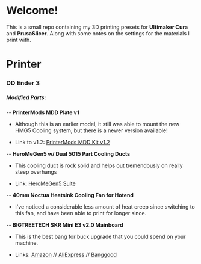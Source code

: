 # Welcome!
This is a small repo containing my 3D printing presets for **Ultimaker Cura** and
**PrusaSlicer**. Along with some notes on the settings for the materials I print with.

###

# Printer

### DD Ender 3

##### Modified Parts:

-- **PrinterMods MDD Plate v1**

- Although this is an earlier model, it still was able to mount the new HMG5
  Cooling system, but there is a newer version available!
  
- Link to v1.2: [PrinterMods MDD Kit v1.2](https://printermods.com/products/direct-drive-mod-for-creality-ender-3-cr-10)

-- **HeroMeGen5 w/ Dual 5015 Part Cooling Ducts**

- This cooling duct is rock solid and helps out tremendously on really steep overhangs 

- Link: [HeroMeGen5 Suite](https://www.thingiverse.com/thing:4460970)

-- **40mm Noctua Heatsink Cooling Fan for Hotend**

- I've noticed a considerable less amount of heat creep since switching to this
  fan, and have been able to print for longer since.

-- **BIGTREETECH SKR Mini E3 v2.0 Mainboard**

- This is the best bang for buck upgrade that you could spend on your machine.

- Links:
  [Amazon](https://www.amazon.com/gp/product/B0882QGFZR/ref=ppx_yo_dt_b_asin_title_o03_s00?ie=UTF8&psc=1)
  //
  [AliExpress](https://www.aliexpress.com/item/4001050145015.html?spm=a2g0o.productlist.0.0.9c44298fEq6ms7&algo_pvid=8f375462-8798-492c-b838-c1c27c302ae4&algo_expid=8f375462-8798-492c-b838-c1c27c302ae4-0&btsid=0be3764315984575971165359ee552&ws_ab_test=searchweb0_0,searchweb201602_,searchweb201603_)
  //
  [Banggood](https://www.banggood.com/BIGTREETECH-SKR-MINI-E3-V2-Control-Board-32Bit-Mainboard-For-Ender-3-Pro-or-5-CR10-VS-SKR-V1_4-Turbo-3D-Printer-Parts-p-1719921.html?rmmds=search&cur_warehouse=CN)
